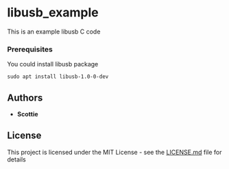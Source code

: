 # libusb_example

This is an example libusb C code


### Prerequisites

You could install libusb package

```
sudo apt install libusb-1.0-0-dev 
```


## Authors

- **Scottie**

## License

This project is licensed under the MIT License - see the [LICENSE.md](LICENSE.md) file for details


